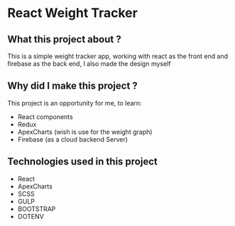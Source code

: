 # React Weight Tracker

## What this project about ?

This is a simple weight tracker app, working with react as the front end and firebase as the back end, I also made the design myself

## Why did I make this project ?

This project is an opportunity for me, to learn:

- React components
- Redux
- ApexCharts (wish is use for the weight graph)
- Firebase (as a cloud backend Server)

## Technologies used in this project

- React
- ApexCharts
- SCSS
- GULP
- BOOTSTRAP
- DOTENV
